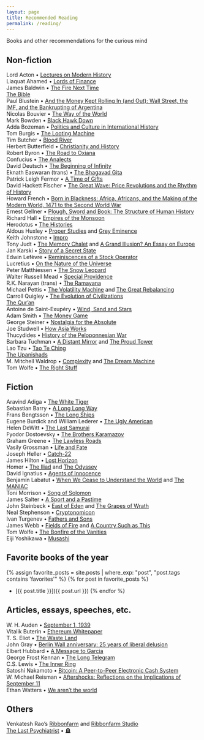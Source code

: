 ```yaml
---
layout: page
title: Recommended Reading
permalink: /reading/
---
```


Books and other recommendations for the curious mind

## Non-fiction
Lord Acton • <a href="https://archive.org/details/LecturesOnModernHistory">Lectures on Modern History</a>
<br>Liaquat Ahamed • <a href="https://www.amazon.com/Lords-Finance-Bankers-Broke-World/dp/0143116800/">Lords of Finance</a>
<br>James Baldwin • <a href="https://www.amazon.com/Fire-Next-Time-James-Baldwin/dp/067974472X/">The Fire Next Time</a>
<br><a href="https://www.amazon.com/Bible-Authorized-Version-Oxford-Classics/dp/0199535949/">The Bible</a>
<br>Paul Blustein  • <a href="https://www.amazon.com/Money-Rolling-Street-Bankrupting-Argentina/dp/1586483811/">And the Money Kept Rolling In (and Out): Wall Street, the IMF, and the Bankrupting of Argentina</a>
<br>Nicolas Bouvier • <a href="https://www.amazon.com/World-York-Review-Books-Classics/dp/1590173228/">The Way of the World</a>
<br>Mark Bowden • <a href="https://www.amazon.com/Black-Hawk-Down-Story-Modern/dp/080214473X/">Black Hawk Down</a>
<br>Adda Bozeman • <a href="https://www.amazon.com/Politics-Culture-International-History-Ancient/dp/1560007354">Politics and Culture in International History</a>
<br>Tom Burgis • <a href="https://www.amazon.com/Looting-Machine-Oligarchs-Corporations-Smugglers/dp/1610397118/">The Looting Machine</a>
<br>Tim Butcher • <a href="https://www.amazon.com/Blood-River-Terrifying-Journey-Dangerous/dp/0802144330/">Blood River</a>
<br>Herbert Butterfield • <a href="https://archive.org/details/christianityhist00butt">Christianity and History</a>
<br>Robert Byron • <a href="https://www.amazon.com/Road-Oxiana-Robert-Byron/dp/0195325605/">The Road to Oxiana</a>
<br>Confucius • <a href="https://www.amazon.com/Analects-Oxford-Worlds-Classics/dp/0192839209/">The Analects</a>
<br>David Deutsch • <a href="https://www.amazon.com/Beginning-Infinity-Explanations-Transform-World/dp/0143121359">The Beginning of Infinity</a>
<br>Eknath Easwaran (trans) • <a href="https://www.amazon.com/Bhagavad-Gita-2nd-Eknath-Easwaran/dp/1586380192/">The Bhagavad Gita</a>
<br>Patrick Leigh Fermor • <a href="https://www.amazon.com/Time-Gifts-Constantinople-Holland-Classics/dp/1590171659/">A Time of Gifts</a>
<br>David Hackett Fischer • <a href="https://www.amazon.com/Great-Wave-Revolutions-Rhythm-History/dp/019512121X/">The Great Wave: Price Revolutions and the Rhythm of History</a>
<br>Howard French • <a href="https://www.amazon.com/Born-Blackness-Africa-Making-Modern/dp/1324092408/">Born in Blackness: Africa, Africans, and the Making of the Modern World, 1471 to the Second World War</a>
<br>Ernest Gellner • <a href="https://www.amazon.com/Plough-Sword-Book-Structure-History/dp/0226287025/">Plough, Sword and Book: The Structure of Human History</a>
<br>Richard Hall • <a href="https://www.amazon.com/Empires-monsoon-history-Indian-invaders/dp/0006380832/">Empires of the Monsoon</a>
<br>Herodotus • <a href="https://www.amazon.com/Histories-Oxford-Worlds-Classics/dp/0199535663/">The Histories</a>
<br>Aldous Huxley • <u>Proper Studies</u> and <a href="https://www.amazon.com/Grey-Eminence-Aldous-Huxley/dp/0099477823/">Grey Eminence</a>
<br>Keith Johnstone • <a href="https://www.amazon.com/Impro-Improvisation-Theatre-Keith-Johnstone/dp/0878301178/">Impro</a>
<br>Tony Judt • <a href="https://www.amazon.com/Memory-Chalet-Tony-Judt/dp/0143119974/">The Memory Chalet</a> and <a href="https://www.amazon.com/Grand-Illusion-Essay-Europe/dp/0814743587/">A Grand Illusion? An Essay on Europe</a>
<br>Jan Karski • <a href="https://www.amazon.com/Story-Secret-State-Report-World/dp/1626160317/">Story of a Secret State</a>
<br>Edwin Lefèvre • <a href="https://www.amazon.com/Reminiscences-Stock-Operator-Edwin-Lefèvre/dp/0471770884/">Reminiscences of a Stock Operator</a>
<br>Lucretius • <a href="https://www.amazon.com/Nature-Universe-Oxford-Worlds-Classics/dp/0199555141/">On the Nature of the Universe</a>
<br>Peter Matthiessen • <a href="https://www.amazon.com/Snow-Leopard-Penguin-Classics/dp/0143105515/">The Snow Leopard</a>
<br>Walter Russell Mead • <a href="https://www.amazon.com/Special-Providence-American-Foreign-Changed/dp/0415935369/">Special Providence</a>
<br>R.K. Narayan (trans) • <a href="https://www.amazon.com/Ramayana-Shortened-Version-Penguin-Classics/dp/0143039679/">The Ramayana</a>
<br>Michael Pettis • <a href="https://www.amazon.com/Volatility-Machine-Emerging-Economics-Financial/dp/0195143302/">The Volatility Machine</a> and <a href="https://www.amazon.com/Great-Rebalancing-Conflict-Perilous-Economy/dp/0691163626/">The Great Rebalancing</a>
<br>Carroll Quigley • <a href="https://www.amazon.com/Evolution-Civilizations-Carroll-Quigley/dp/0913966576/">The Evolution of Civilizations</a>
<br><a href="https://www.amazon.com/Quran-text-Reissue-Abdel-Haleem/dp/B004GU7D2S/">The Qur’an</a>
<br>Antoine de Saint-Exupéry • <a href="https://www.amazon.com/Wind-Sand-Stars-Harvest-Book/dp/0156027496/">Wind, Sand and Stars</a>
<br>Adam Smith • <a href="https://www.amazon.com/Money-Game-Adam-Smith/dp/0394721039/">The Money Game</a>
<br>George Steiner • <a href="https://www.amazon.com/Nostalgia-Absolute-CBC-Massey-Lecture/dp/0887845940/">Nostalgia for the Absolute</a>
<br>Joe Studwell • <a href="https://www.amazon.com/How-Asia-Works-Joe-Studwell/dp/0802121322/">How Asia Works</a>
<br>Thucydides • <a href="https://www.amazon.com/History-Peloponnesian-War-Thucydides/dp/0140440399/">History of the Peloponnesian War</a>
<br>Barbara Tuchman • <a href="https://www.amazon.com/Distant-Mirror-Calamitous-14th-Century/dp/0345349571/">A Distant Mirror</a> and <a href="https://www.amazon.com/Proud-Tower-Portrait-Before-1890-1914/dp/0345405013/">The Proud Tower</a>
<br>Lao Tzu • <a href="https://www.amazon.com/Tao-Te-Ching-Lao-Tzu/dp/1690029994/">Tao Te Ching</a>
<br><a href="https://www.amazon.com/Upanisads-Oxford-Classics-Patrick-Olivelle/dp/019954025X/">The Upanishads</a>
<br>M. Mitchell Waldrop • <a href="https://www.amazon.com/Complexity-Emerging-Science-Loose-leaf-Common/dp/B00FAZGSHO/">Complexity</a> and <a href="https://www.amazon.com/Dream-Machine-M-Mitchell-Waldrop/dp/1732265119/">The Dream Machine</a>
<br>Tom Wolfe • <a href="https://www.amazon.com/Right-Stuff-Tom-Wolfe/dp/0312427565/">The Right Stuff</a>

## Fiction
Aravind Adiga • <a href="https://www.amazon.com/White-Tiger-Novel-Aravind-Adiga/dp/1416562605/r">The White Tiger</a>
<br>Sebastian Barry • <a href="https://www.amazon.com/Long-Way-Sebastian-Barry/dp/0143035096/">A Long Long Way</a>
<br>Frans Bengtsson • <a href="https://www.amazon.com/Long-Ships-Review-Books-Classics/dp/1590173465/">The Long Ships</a>
<br>Eugene Burdick and William Lederer • <a href="https://www.amazon.com/Ugly-American-Eugene-Burdick/dp/0393356728/">The Ugly American</a>
<br>Helen DeWitt • <a href="https://www.amazon.com/Last-Samurai-Helen-DeWitt/dp/081122550X/">The Last Samurai</a>
<br>Fyodor Dostoevsky • <a href="https://www.amazon.com/Brothers-Karamazov-Bicentennial-Novel-Epilogue/dp/1250788455/">The Brothers Karamazov</a>
<br>Graham Greene • <a href="https://www.amazon.com/Lawless-Roads-Penguin-Classics/dp/0143039733/">The Lawless Roads</a>
<br>Vasily Grossman • <a href="https://www.amazon.com/Life-Fate-Review-Books-Classics/dp/1590172019/">Life and Fate</a>
<br>Joseph Heller • <a href="https://www.amazon.com/Catch-22-50th-Anniversary-Joseph-Heller/dp/1451626657/">Catch-22</a>
<br>James Hilton • <a href="https://www.amazon.com/Lost-Horizon-Novel-James-Hilton/dp/0062113720">Lost Horizon</a>
<br>Homer • <a href="https://www.amazon.com/Iliad-Homer/dp/0140275363/">The Iliad</a> and <a href="https://www.amazon.com/Odyssey-Homer/dp/0140268863/">The Odyssey</a>
<br>David Ignatius • <a href="https://www.amazon.com/Agents-Innocence-Novel-David-Ignatius/dp/0393317382">Agents of Innocence</a>
<br>Benjamín Labatut • <a href="https://www.amazon.com/When-We-Cease-Understand-World/dp/1681375664/">When We Cease to Understand the World</a> and <a href="https://www.amazon.com/MANIAC-Benjamin-Labatut/dp/0593654471">The MANIAC</a>
<br>Toni Morrison • <a href="https://www.amazon.com/Song-Solomon-Toni-Morrison/dp/140003342X/">Song of Solomon</a>
<br>James Salter • <a href="https://www.amazon.com/Sport-Pastime-Novel-FSG-Classics/dp/0374530505/">A Sport and a Pastime</a>
<br>John Steinbeck • <a href="https://www.amazon.com/East-Eden-John-Steinbeck-Centennial/dp/0142004235/">East of Eden</a> and <a href="https://www.amazon.com/Grapes-Wrath-John-Steinbeck/dp/0143039431/">The Grapes of Wrath</a>
<br>Neal Stephenson • <a href="https://www.amazon.com/Cryptonomicon-Neal-Stephenson/dp/0380788624/">Cryptonomicon</a>
<br>Ivan Turgenev • <a href="https://www.amazon.com/Fathers-Sons-Oxford-Worlds-Classics/dp/019953604X/">Fathers and Sons</a>
<br>James Webb • <a href="https://www.amazon.com/Fields-Fire-Novel-James-Webb/dp/0553583859/">Fields of Fire</a> and <a href="https://www.amazon.com/Country-Such-This-Bluejacket-Books/dp/1557509646/">A Country Such as This</a>
<br>Tom Wolfe • <a href="https://www.amazon.com/Bonfire-Vanities-Tom-Wolfe/dp/0312427573/">The Bonfire of the Vanities</a>
<br>Eiji Yoshikawa • <a href="https://www.amazon.com/Musashi-Epic-Novel-Samurai-Era/dp/156836427X">Musashi</a>

## Favorite books of the year
{% assign favorite_posts = site.posts | where_exp: "post", "post.tags contains 'favorites'" %}
{% for post in favorite_posts %}
* [{{ post.title }}]({{ post.url }})
{% endfor %}

## Articles, essays, speeches, etc.
W. H. Auden • <a href="https://poets.org/poem/september-1-1939">September 1, 1939</a>
<br>Vitalik Buterin • <a href="https://ethereum.org/content/whitepaper/whitepaper-pdf/Ethereum_Whitepaper_-_Buterin_2014.pdf">Ethereum Whitepaper</a>
<br>T. S. Eliot • <a href="https://www.poetryfoundation.org/poems/47311/the-waste-land">The Waste Land</a>
<br>John Gray • <a href="https://www.prospectmagazine.co.uk/magazine/berlin-wall-anniversary-25-years-of-liberal-delusion">Berlin Wall anniversary: 25 years of liberal delusion</a>
<br>Elbert Hubbard • <a href="https://courses.csail.mit.edu/6.803/pdf/hubbard1899.pdf">A Message to Garcia</a>
<br>George Frost Kennan • <a href="https://nsarchive2.gwu.edu/coldwar/documents/episode-1/kennan.htm">The Long Telegram</a>
<br>C.S. Lewis • <a href="https://www.lewissociety.org/innerring/">The Inner Ring</a>
<br>Satoshi Nakamoto • <a href="https://bitcoin.org/bitcoin.pdf">Bitcoin: A Peer-to-Peer Electronic Cash System</a>
<br>W. Michael Reisman • <a href="https://openyls.law.yale.edu/bitstream/handle/20.500.13051/195/Aftershocks_Reflections_on_the_Implications_of_September_11.pdf?sequence=2&isAllowed=y">Aftershocks: Reflections on the Implications of September 11</a>
<br>Ethan Watters • <a href="https://psmag.com/social-justice/joe-henrich-weird-ultimatum-game-shaking-up-psychology-economics-53135">We aren’t the world</a>

## Others
Venkatesh Rao’s <a href="https://www.ribbonfarm.com/">Ribbonfarm</a> and <a href="https://studio.ribbonfarm.com/">Ribbonfarm Studio</a>
<br><a href="https://thelastpsychiatrist.com/">The Last Psychiatrist</a> • 🪦